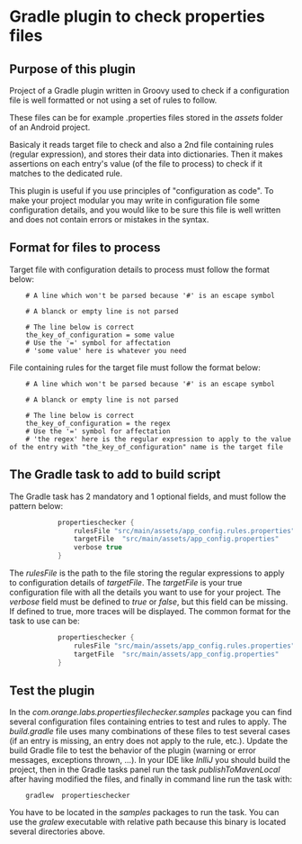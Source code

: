 # Gradle plugin to check properties files

## Purpose of this plugin

Project of a Gradle plugin written in Groovy used to check if a configuration file is well formatted or not using a set of rules to follow.

These files can be for example .properties files stored in the _assets_ folder of an Android project.

Basicaly it reads target file to check and also a 2nd file containing rules (regular expression), and stores their data into dictionaries.
Then it makes assertions on each entry's value (of the file to process) to check if it matches to the dedicated rule.  

This plugin is useful if you use principles of "configuration as code".
To make your project modular you may write in configuration file some configuration details, and you would like to be sure this file is well written and does not contain errors or mistakes in the syntax.  

## Format for files to process

Target file with configuration details to process must follow the format below:
```
	# A line which won't be parsed because '#' is an escape symbol

	# A blanck or empty line is not parsed

	# The line below is correct
	the_key_of_configuration = some value
	# Use the '=' symbol for affectation
	# 'some value' here is whatever you need
```

File containing rules for the target file must follow the format below:
```
	# A line which won't be parsed because '#' is an escape symbol

	# A blanck or empty line is not parsed

	# The line below is correct
	the_key_of_configuration = the regex
	# Use the '=' symbol for affectation
	# 'the regex' here is the regular expression to apply to the value of the entry with "the_key_of_configuration" name is the target file
```

## The Gradle task to add to build script

The Gradle task has 2 mandatory and 1 optional fields, and must follow the pattern below:
```groovy
            propertieschecker {
                rulesFile "src/main/assets/app_config.rules.properties"
                targetFile  "src/main/assets/app_config.properties"
                verbose true
            }
```

The _rulesFile_ is the path to the file storing the regular expressions to apply to configuration details of _targetFile_.
The _targetFile_ is your true configuration file with all the details you want to use for your project.
The _verbose_ field must be defined to _true_ or _false_, but this field can be missing. If defined to true, more traces will be displayed.
The common format for the task to use can be:

```groovy
            propertieschecker {
                rulesFile "src/main/assets/app_config.rules.properties"
                targetFile  "src/main/assets/app_config.properties"
            }
```

## Test the plugin

In the _com.orange.labs.propertiesfilechecker.samples_ package you can find several configuration files containing entries to test and rules to apply.
The _build.gradle_ file uses many combinations of these files to test several cases (if an entry is missing, an entry does not apply to the rule, etc.).
Update the build Gradle file to test the behavior of the plugin (warning or error messages, exceptions thrown, ...).
In your IDE like _InlliJ_ you should build the project, then in the Gradle tasks panel run the task _publishToMavenLocal_ after having modified the files, and finally in command line run the task with:
```shell
	gradlew  propertieschecker 
```
You have to be located in the _samples_ packages to run the task. You can use the _gralew_ executable with relative path because this binary is located several directories above.

